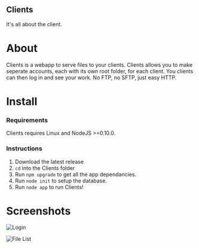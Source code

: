 Clients
-------
It's all about the client.

About
=====
Clients is a webapp to serve files to your clients. Clients allows you to make seperate accounts, each with its own root folder, for each client. You clients can then log in and see your work. No FTP, no SFTP, just easy HTTP.

Install
=======

### Requirements
Clients requires Linux and NodeJS >=0.10.0.

### Instructions

1. Download the latest release
2. `cd` into the Clients folder
3. Run `npm upgrade` to get all the app dependancies.
4. Run `node init` to setup the database.
5. Run `node app` to run Clients!

Screenshots
===========
![Login](https://raw.github.com/wiki/blopker/Clients/screenshots/login.png)

![File List](https://raw.github.com/wiki/blopker/Clients/screenshots/list.png)

